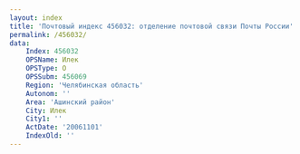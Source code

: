 ```yaml
---
layout: index
title: 'Почтовый индекс 456032: отделение почтовой связи Почты России'
permalink: /456032/
data:
    Index: 456032
    OPSName: Илек
    OPSType: О
    OPSSubm: 456069
    Region: 'Челябинская область'
    Autonom: ''
    Area: 'Ашинский район'
    City: Илек
    City1: ''
    ActDate: '20061101'
    IndexOld: ''
---
```

